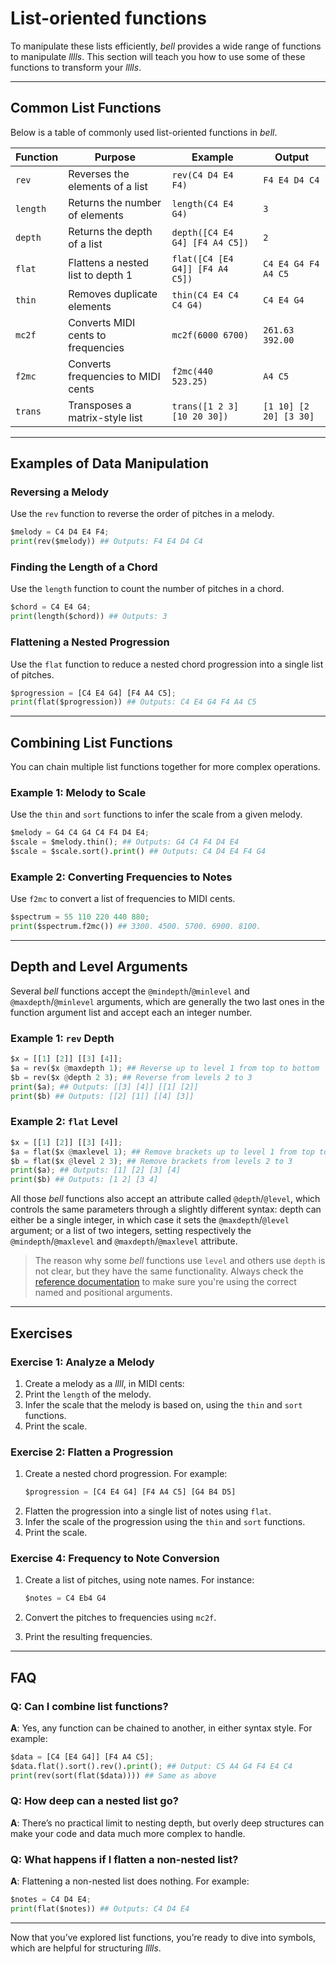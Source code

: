 # List-oriented functions

To manipulate these lists efficiently, _bell_ provides a wide range of functions to manipulate _lllls_. This section will teach you how to use some of these functions to transform your _lllls_.

---

## Common List Functions

Below is a table of commonly used list-oriented functions in _bell_.

| Function | Purpose                            | Example                         | Output                 |
| -------- | ---------------------------------- | ------------------------------- | ---------------------- |
| `rev`    | Reverses the elements of a list    | `rev(C4 D4 E4 F4)`              | `F4 E4 D4 C4`          |
| `length` | Returns the number of elements     | `length(C4 E4 G4)`              | `3`                    |
| `depth`  | Returns the depth of a list        | `depth([C4 E4 G4] [F4 A4 C5])`  | `2`                    |
| `flat`   | Flattens a nested list to depth 1  | `flat([C4 [E4 G4]] [F4 A4 C5])` | `C4 E4 G4 F4 A4 C5`    |
| `thin`   | Removes duplicate elements         | `thin(C4 E4 C4 C4 G4)`          | `C4 E4 G4`             |
| `mc2f`   | Converts MIDI cents to frequencies | `mc2f(6000 6700)`               | `261.63 392.00`        |
| `f2mc`   | Converts frequencies to MIDI cents | `f2mc(440 523.25)`              | `A4 C5`                |
| `trans`  | Transposes a matrix-style list     | `trans([1 2 3] [10 20 30])`     | `[1 10] [2 20] [3 30]` |

---

## Examples of Data Manipulation

### Reversing a Melody

Use the `rev` function to reverse the order of pitches in a melody.

```py
$melody = C4 D4 E4 F4;
print(rev($melody)) ## Outputs: F4 E4 D4 C4
```

### Finding the Length of a Chord

Use the `length` function to count the number of pitches in a chord.

```py
$chord = C4 E4 G4;
print(length($chord)) ## Outputs: 3
```

### Flattening a Nested Progression

Use the `flat` function to reduce a nested chord progression into a single list of pitches.

```py
$progression = [C4 E4 G4] [F4 A4 C5];
print(flat($progression)) ## Outputs: C4 E4 G4 F4 A4 C5
```

---

## Combining List Functions

You can chain multiple list functions together for more complex operations.

### Example 1: Melody to Scale

Use the `thin` and `sort` functions to infer the scale from a given melody.

```py
$melody = G4 C4 G4 C4 F4 D4 E4;
$scale = $melody.thin(); ## Outputs: G4 C4 F4 D4 E4
$scale = $scale.sort().print() ## Outputs: C4 D4 E4 F4 G4
```

### Example 2: Converting Frequencies to Notes

Use `f2mc` to convert a list of frequencies to MIDI cents.

```py
$spectrum = 55 110 220 440 880;
print($spectrum.f2mc()) ## 3300. 4500. 5700. 6900. 8100.
```

---

## Depth and Level Arguments

Several _bell_ functions accept the `@mindepth`/`@minlevel` and `@maxdepth`/`@minlevel` arguments, which are generally the two last ones in the function argument list and accept each an integer number.

### Example 1: `rev` Depth

```py
$x = [[1] [2]] [[3] [4]];
$a = rev($x @maxdepth 1); ## Reverse up to level 1 from top to bottom
$b = rev($x @depth 2 3); ## Reverse from levels 2 to 3
print($a); ## Outputs: [[3] [4]] [[1] [2]]
print($b) ## Outputs: [[2] [1]] [[4] [3]]
```

### Example 2: `flat` Level

```py
$x = [[1] [2]] [[3] [4]];
$a = flat($x @maxlevel 1); ## Remove brackets up to level 1 from top to bottom
$b = flat($x @level 2 3); ## Remove brackets from levels 2 to 3
print($a); ## Outputs: [1] [2] [3] [4]
print($b) ## Outputs: [1 2] [3 4]
```

All those _bell_ functions also accept an attribute called `@depth`/`@level`, which controls the same parameters through a slightly different syntax: depth can either be a single integer, in which case it sets the `@maxdepth`/`@level` argument; or a list of two integers, setting respectively the `@mindepth`/`@maxlevel` and `@maxdepth`/`@maxlevel` attribute.

> The reason why some _bell_ functions use `level` and others use `depth` is not clear, but they have the same functionality. Always check the [reference documentation](/#/reference) to make sure you're using the correct named and positional arguments.

---

## Exercises

### Exercise 1: Analyze a Melody

1. Create a melody as a _llll_, in MIDI cents:
2. Print the `length` of the melody.
3. Infer the scale that the melody is based on, using the `thin` and `sort` functions.
4. Print the scale.

### Exercise 2: Flatten a Progression

1. Create a nested chord progression. For example:
   ```py
   $progression = [C4 E4 G4] [F4 A4 C5] [G4 B4 D5]
   ```
2. Flatten the progression into a single list of notes using `flat`.
3. Infer the scale of the progression using the `thin` and `sort` functions.
4. Print the scale.

### Exercise 4: Frequency to Note Conversion

1. Create a list of pitches, using note names. For instance:

   ```py
   $notes = C4 Eb4 G4
   ```

2. Convert the pitches to frequencies using `mc2f`.
3. Print the resulting frequencies.

---

## FAQ

### Q: Can I combine list functions?

**A**: Yes, any function can be chained to another, in either syntax style. For example:

```py
$data = [C4 [E4 G4]] [F4 A4 C5];
$data.flat().sort().rev().print(); ## Output: C5 A4 G4 F4 E4 C4
print(rev(sort(flat($data)))) ## Same as above
```

### Q: How deep can a nested list go?

**A**: There’s no practical limit to nesting depth, but overly deep structures can make your code and data much more complex to handle.

### Q: What happens if I flatten a non-nested list?

**A**: Flattening a non-nested list does nothing. For example:

```py
$notes = C4 D4 E4;
print(flat($notes)) ## Outputs: C4 D4 E4
```

---

Now that you’ve explored list functions, you’re ready to dive into symbols, which are helpful for structuring _lllls_.
